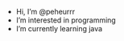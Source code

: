 -  Hi, I’m @peheurrr
-  I’m interested in programming
-  I’m currently learning java

 

<!---
peheurrr/peheurrr is a ✨ special ✨ repository because its `README.md` (this file) appears on your GitHub profile.
You can click the Preview link to take a look at your changes.
--->
